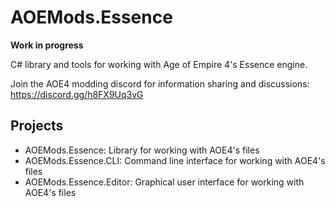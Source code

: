 # AOEMods.Essence
**Work in progress**

C# library and tools for working with Age of Empire 4's Essence engine.

Join the AOE4 modding discord for information sharing and discussions: https://discord.gg/h8FX9Uq3vG

## Projects
- AOEMods.Essence: Library for working with AOE4's files
- AOEMods.Essence.CLI: Command line interface for working with AOE4's files
- AOEMods.Essence.Editor: Graphical user interface for working with AOE4's files
